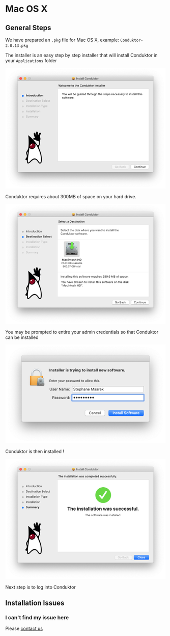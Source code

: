 # Mac OS X

## General Steps

We have prepared an `.pkg` file for Mac OS X, example: `Conduktor-2.0.13.pkg` 

The installer is an easy step by step installer that will install Conduktor in your `Applications` folder

![](../.gitbook/assets/screen-shot-2020-04-08-at-18.52.43.png)

Conduktor requires about 300MB of space on your hard drive. 

![](../.gitbook/assets/image%20%2813%29.png)

You may be prompted to entire your admin credentials so that Conduktor can be installed

![](../.gitbook/assets/image%20%2815%29.png)

Conduktor is then installed ! 

![](../.gitbook/assets/image%20%2825%29.png)

Next step is to log into Conduktor

## Installation Issues

### I can't find my issue here

Please [contact us](https://www.conduktor.io/contact)



